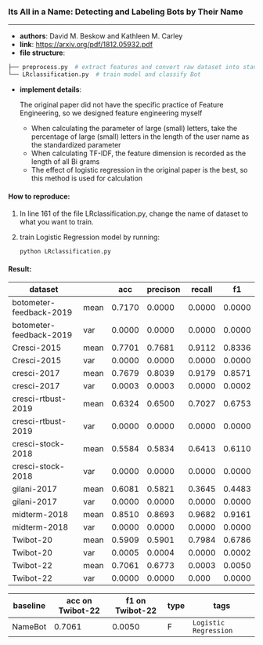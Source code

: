 ### Its All in a Name: Detecting and Labeling Bots by Their Name

---

- **authors**: David M. Beskow and Kathleen M. Carley
- **link**:  https://arxiv.org/pdf/1812.05932.pdf
- **file structure**: 

```python
├── preprocess.py  # extract features and convert raw dataset into standard format
└── LRclassification.py  # train model and classify Bot
```

- **implement details**:

  The original paper did not have the specific practice of Feature Engineering, so we designed feature engineering myself
  
  - When calculating the parameter of large (small) letters, take the percentage of large (small) letters in
    the length of the user name as the standardized parameter
  - When calculating TF-IDF, the feature dimension is recorded as the length of all Bi grams
  - The effect of logistic regression in the original paper is the best, so this method is used for calculation

#### How to reproduce:

1. In line 161 of the file LRclassification.py, change  the name of dataset to what you want to train.

2. train Logistic Regression model by running:

   `python LRclassification.py`



#### Result:



| dataset                 |      | acc    | precison | recall | f1     |
| ----------------------- | ---- | ------ | -------- | ------ | ------ |
| botometer-feedback-2019 | mean | 0.7170 | 0.0000   | 0.0000 | 0.0000 |
| botometer-feedback-2019 | var  | 0.0000 | 0.0000   | 0.0000 | 0.0000 |
| Cresci-2015             | mean | 0.7701 | 0.7681   | 0.9112 | 0.8336 |
| Cresci-2015             | var  | 0.0000 | 0.0000   | 0.0000 | 0.0000 |
| cresci-2017             | mean | 0.7679 | 0.8039   | 0.9179 | 0.8571 |
| cresci-2017             | var  | 0.0003 | 0.0003   | 0.0000 | 0.0002 |
| cresci-rtbust-2019      | mean | 0.6324 | 0.6500   | 0.7027 | 0.6753 |
| cresci-rtbust-2019      | var  | 0.0000 | 0.0000   | 0.0000 | 0.0000 |
| cresci-stock-2018       | mean | 0.5584 | 0.5834   | 0.6413 | 0.6110 |
| cresci-stock-2018       | var  | 0.0000 | 0.0000   | 0.0000 | 0.0000 |
| gilani-2017             | mean | 0.6081 | 0.5821   | 0.3645 | 0.4483 |
| gilani-2017             | var  | 0.0000 | 0.0000   | 0.0000 | 0.0000 |
| midterm-2018            | mean | 0.8510 | 0.8693   | 0.9682 | 0.9161 |
| midterm-2018            | var  | 0.0000 | 0.0000   | 0.0000 | 0.0000 |
| Twibot-20               | mean | 0.5909 | 0.5901   | 0.7984 | 0.6786 |
| Twibot-20               | var  | 0.0005 | 0.0004   | 0.0000 | 0.0002 |
| Twibot-22               | mean | 0.7061 | 0.6773   | 0.0003 | 0.0050 |
| Twibot-22               | var  | 0.0000 | 0.0000   | 0.000  | 0.0000 |











| baseline      | acc on Twibot-22 | f1 on Twibot-22 | type | tags                |
| ------------- | ---------------- | --------------- | ---- | ------------------- |
| NameBot  | 0.7061           | 0.0050          | F | `Logistic Regression` |

